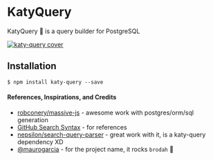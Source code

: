 # KatyQuery
KatyQuery :microphone: is a query builder for PostgreSQL

[![katy-query cover](https://raw.githubusercontent.com/lfreneda/katy-query/master/cover.png)](https://github.com/lfreneda/katy-query)

## Installation

```shell
$ npm install katy-query --save
```

#### References, Inspirations, and Credits

- [robconery/massive-js](https://github.com/robconery/massive-js) - awesome work with postgres/orm/sql generation
- [GitHub Search Syntax](https://help.github.com/articles/search-syntax/) - for references
- [nepsilon/search-query-parser](https://github.com/nepsilon/search-query-parser) - great work with it, is a katy-query dependency XD
- [@maurogarcia](http://github.com/maurogarcia) - for the project name, it rocks `brodah` :microphone:
